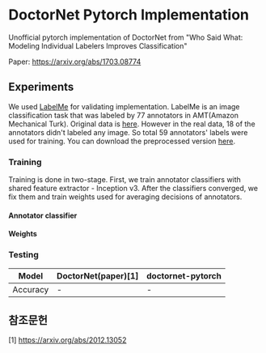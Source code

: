 # DoctorNet Pytorch Implementation
Unofficial pytorch implementation of DoctorNet from "Who Said What: Modeling Individual Labelers Improves Classification"

Paper: https://arxiv.org/abs/1703.08774

## Experiments
We used [LabelMe](http://labelme.csail.mit.edu/Release3.0/) for validating implementation. LabelMe is an image classification task that was labeled by 77 annotators in AMT(Amazon Mechanical Turk).
Original data is [here](http://fprodrigues.com/deep_LabelMe.tar.gz).
However in the real data, 18 of the annotators didn't labeled any image.
So total 59 annotators' labels were used for training.
You can download the preprocessed version [here](https://postechackr-my.sharepoint.com/:f:/g/personal/shhj1998_postech_ac_kr/EiLGvgBa7fZLtEgFGoFGG-YBvTDLe2DqrB1TYgCClRUoBg?e=YJT2hU).

### Training
Training is done in two-stage.
First, we train annotator classifiers with shared feature extractor - Inception v3.
After the classifiers converged, we fix them and train weights used for averaging decisions of annotators.

#### Annotator classifier

#### Weights

### Testing
Model | DoctorNet(paper)[1] | doctornet-pytorch
--- | --- | --- 
Accuracy | - | -

## 참조문헌
[1] https://arxiv.org/abs/2012.13052
